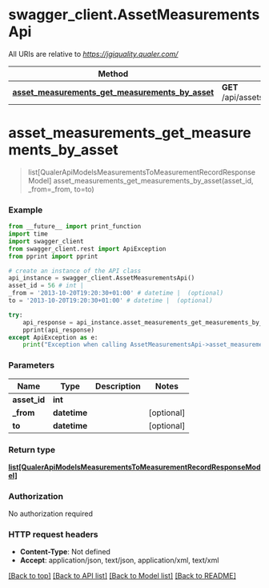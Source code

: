 # swagger_client.AssetMeasurementsApi

All URIs are relative to *https://jgiquality.qualer.com/*

Method | HTTP request | Description
------------- | ------------- | -------------
[**asset_measurements_get_measurements_by_asset**](AssetMeasurementsApi.md#asset_measurements_get_measurements_by_asset) | **GET** /api/assets/{assetId}/measurements | 

# **asset_measurements_get_measurements_by_asset**
> list[QualerApiModelsMeasurementsToMeasurementRecordResponseModel] asset_measurements_get_measurements_by_asset(asset_id, _from=_from, to=to)



### Example
```python
from __future__ import print_function
import time
import swagger_client
from swagger_client.rest import ApiException
from pprint import pprint

# create an instance of the API class
api_instance = swagger_client.AssetMeasurementsApi()
asset_id = 56 # int | 
_from = '2013-10-20T19:20:30+01:00' # datetime |  (optional)
to = '2013-10-20T19:20:30+01:00' # datetime |  (optional)

try:
    api_response = api_instance.asset_measurements_get_measurements_by_asset(asset_id, _from=_from, to=to)
    pprint(api_response)
except ApiException as e:
    print("Exception when calling AssetMeasurementsApi->asset_measurements_get_measurements_by_asset: %s\n" % e)
```

### Parameters

Name | Type | Description  | Notes
------------- | ------------- | ------------- | -------------
 **asset_id** | **int**|  | 
 **_from** | **datetime**|  | [optional] 
 **to** | **datetime**|  | [optional] 

### Return type

[**list[QualerApiModelsMeasurementsToMeasurementRecordResponseModel]**](QualerApiModelsMeasurementsToMeasurementRecordResponseModel.md)

### Authorization

No authorization required

### HTTP request headers

 - **Content-Type**: Not defined
 - **Accept**: application/json, text/json, application/xml, text/xml

[[Back to top]](#) [[Back to API list]](../README.md#documentation-for-api-endpoints) [[Back to Model list]](../README.md#documentation-for-models) [[Back to README]](../README.md)

